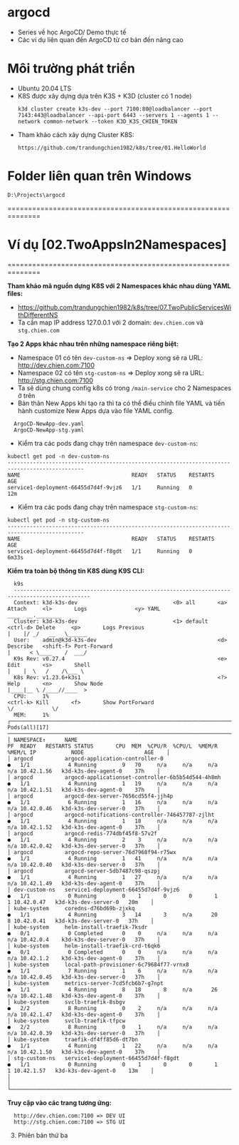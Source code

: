# argocd
- Series về học ArgoCD/ Demo thực tế
- Các ví dụ liên quan đến ArgoCD từ cơ bản đến nâng cao<br/>

# Môi trường phát triển
- Ubuntu 20.04 LTS
- K8S được xây dựng dựa trên K3S + K3D (cluster có 1 node)
  ```shell
  k3d cluster create k3s-dev --port 7100:80@loadbalancer --port 7143:443@loadbalancer --api-port 6443 --servers 1 --agents 1 --network common-network --token K3D_K3S_CHIEN_TOKEN
  ```
- Tham khảo cách xây dựng Cluster K8S:
  ```shell
  https://github.com/trandungchien1982/k8s/tree/01.HelloWorld
  ```
  
# Folder liên quan trên Windows
```
D:\Projects\argocd
```

==============================================================

# Ví dụ [02.TwoAppsIn2Namespaces]
==============================================================


**Tham khảo mã nguồn dựng K8S với 2 Namespaces khác nhau dùng YAML files:**
- https://github.com/trandungchien1982/k8s/tree/07.TwoPublicServicesWithDifferentNS
- Ta cần map IP address 127.0.0.1 với 2 domain: `dev.chien.com` và `stg.chien.com`

**Tạo 2 Apps khác nhau trên những namespace riêng biệt:**<br/>
- Namespace 01 có tên `dev-custom-ns` => Deploy xong sẽ ra URL: http://dev.chien.com:7100
- Namespace 02 có tên `stg-custom-ns` => Deploy xong sẽ ra URL: http://stg.chien.com:7100
- Ta sẽ dùng chung config k8s có trong `/main-service` cho 2 Namespaces ở trên
- Bản thân New Apps khi tạo ra thì ta có thể điều chỉnh file YAML và tiến hành customize New Apps dựa vào file YAML config.
```shell
  ArgoCD-NewApp-dev.yaml
  ArgoCD-NewApp-stg.yaml
```

- Kiểm tra các pods đang chạy trên namespace `dev-custom-ns`:
```shell
kubectl get pod -n dev-custom-ns
----------------------------------------------------------------------------------------------
NAME                                   READY   STATUS    RESTARTS   AGE
service1-deployment-66455d7d4f-9vjz6   1/1     Running   0          12m
```

- Kiểm tra các pods đang chạy trên namespace `stg-custom-ns`:
```shell
kubectl get pod -n stg-custom-ns
----------------------------------------------------------------------------------------------
NAME                                   READY   STATUS    RESTARTS   AGE
service1-deployment-66455d7d4f-f8gdt   1/1     Running   0          6m33s
```

**Kiểm tra toàn bộ thông tin K8S dùng K9S CLI:**
```shell
  k9s
  ----------------------------------------------------------------------------------------------
  Context: k3d-k3s-dev                              <0> all       <a>      Attach     <l>       Logs               <y> YAML                                          ____  __.________        
  Cluster: k3d-k3s-dev                              <1> default   <ctrl-d> Delete     <p>       Logs Previous                                                       |    |/ _/   __   \______ 
  User:    admin@k3d-k3s-dev                                      <d>      Describe   <shift-f> Port-Forward                                                        |      < \____    /  ___/ 
  K9s Rev: v0.27.4                                                <e>      Edit       <s>       Shell                                                               |    |  \   /    /\___ \  
  K8s Rev: v1.23.6+k3s1                                           <?>      Help       <n>       Show Node                                                           |____|__ \ /____//____  > 
  CPU:     1%                                                     <ctrl-k> Kill       <f>       Show PortForward                                                            \/            \/  
  MEM:     1%                                                                                                                                                                                 
┌────────────────────────────────────────────────────────────────────────────────────── Pods(all)[17] ──────────────────────────────────────────────────────────────────────────────────────┐
│ NAMESPACE↑      NAME                                                PF  READY   RESTARTS STATUS       CPU  MEM  %CPU/R  %CPU/L  %MEM/R  %MEM/L IP           NODE                   AGE    │
│ argocd          argocd-application-controller-0                     ●   1/1            4 Running        9   70     n/a     n/a     n/a     n/a 10.42.1.56   k3d-k3s-dev-agent-0    37h    │
│ argocd          argocd-applicationset-controller-6b5b54d544-4h8mh   ●   1/1            4 Running        1   19     n/a     n/a     n/a     n/a 10.42.1.51   k3d-k3s-dev-agent-0    37h    │
│ argocd          argocd-dex-server-7656cd55f4-jjh4p                  ●   1/1            6 Running        1   16     n/a     n/a     n/a     n/a 10.42.0.46   k3d-k3s-dev-server-0   37h    │
│ argocd          argocd-notifications-controller-746457787-zjlht     ●   1/1            4 Running        1   18     n/a     n/a     n/a     n/a 10.42.1.52   k3d-k3s-dev-agent-0    37h    │
│ argocd          argocd-redis-774dbf45f8-57v2f                       ●   1/1            4 Running        2    3     n/a     n/a     n/a     n/a 10.42.0.42   k3d-k3s-dev-server-0   37h    │
│ argocd          argocd-repo-server-76d7968f94-r75wx                 ●   1/1            4 Running        1   41     n/a     n/a     n/a     n/a 10.42.0.40   k3d-k3s-dev-server-0   37h    │
│ argocd          argocd-server-5db7487c98-qszpj                      ●   1/1            4 Running        1   27     n/a     n/a     n/a     n/a 10.42.1.49   k3d-k3s-dev-agent-0    37h    │
│ dev-custom-ns   service1-deployment-66455d7d4f-9vjz6                ●   1/1            0 Running        0    1       0       0       1       1 10.42.0.47   k3d-k3s-dev-server-0   20m    │
│ kube-system     coredns-d76bd69b-zjxkq                              ●   1/1            4 Running        3   14       3     n/a      20       8 10.42.0.41   k3d-k3s-dev-server-0   37h    │
│ kube-system     helm-install-traefik-7ksdr                          ●   0/1            0 Completed      0    0     n/a     n/a     n/a     n/a 10.42.0.4    k3d-k3s-dev-server-0   37h    │
│ kube-system     helm-install-traefik-crd-t6qk6                      ●   0/1            0 Completed      0    0     n/a     n/a     n/a     n/a 10.42.1.2    k3d-k3s-dev-agent-0    37h    │
│ kube-system     local-path-provisioner-6c79684f77-vrnx8             ●   1/1            7 Running        1    6     n/a     n/a     n/a     n/a 10.42.0.45   k3d-k3s-dev-server-0   37h    │
│ kube-system     metrics-server-7cd5fcb6b7-g7npt                     ●   1/1            4 Running        8   18       8     n/a      26     n/a 10.42.1.48   k3d-k3s-dev-agent-0    37h    │
│ kube-system     svclb-traefik-8sbgv                                 ●   2/2            8 Running        0    2     n/a     n/a     n/a     n/a 10.42.1.47   k3d-k3s-dev-agent-0    37h    │
│ kube-system     svclb-traefik-tfpcw                                 ●   2/2            8 Running        0    1     n/a     n/a     n/a     n/a 10.42.0.39   k3d-k3s-dev-server-0   37h    │
│ kube-system     traefik-df4ff85d6-dt7bn                             ●   1/1            4 Running        1   22     n/a     n/a     n/a     n/a 10.42.1.50   k3d-k3s-dev-agent-0    37h    │
│ stg-custom-ns   service1-deployment-66455d7d4f-f8gdt                ●   1/1            0 Running        0    1       0       0       1       1 10.42.1.57   k3d-k3s-dev-agent-0    13m    │
│                                                                                                                                                                                           │
└───────────────────────────────────────────────────────────────────────────────────────────────────────────────────────────────────────────────────────────────────────────────────────────┘
```

**Truy cập vào các trang tương ứng:**
```shell
  http://dev.chien.com:7100 => DEV UI
  http://stg.chien.com:7100 => STG UI
```

3. Phiên bản thứ ba